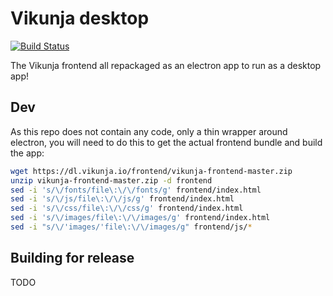 # Vikunja desktop

[![Build Status](https://drone.kolaente.de/api/badges/vikunja/desktop/status.svg)](https://drone.kolaente.de/vikunja/desktop)

The Vikunja frontend all repackaged as an electron app to run as a desktop app!

## Dev

As this repo does not contain any code, only a thin wrapper around electron, you will need to do this to get the 
actual frontend bundle and build the app:

```bash
wget https://dl.vikunja.io/frontend/vikunja-frontend-master.zip
unzip vikunja-frontend-master.zip -d frontend
sed -i 's/\/fonts/file\:\/\/fonts/g' frontend/index.html
sed -i 's/\/js/file\:\/\/js/g' frontend/index.html      
sed -i 's/\/css/file\:\/\/css/g' frontend/index.html    
sed -i 's/\/images/file\:\/\/images/g' frontend/index.html
sed -i "s/\/'images/'file\:\/\/images/g" frontend/js/*
```

## Building for release

TODO
